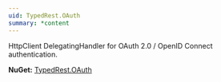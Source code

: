 ```yaml
---
uid: TypedRest.OAuth
summary: *content
---
```

HttpClient DelegatingHandler for OAuth 2.0 / OpenID Connect authentication.

**NuGet:** [TypedRest.OAuth](https://www.nuget.org/packages/TypedRest.OAuth/)  
